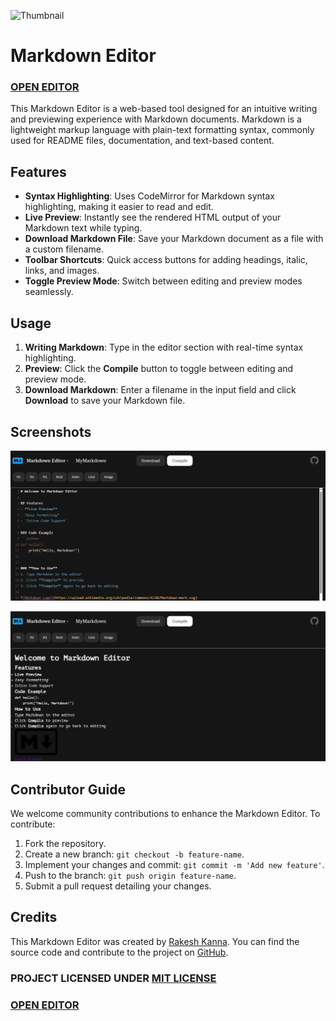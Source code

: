 ![Thumbnail](Thumbnail.png)
  
# Markdown Editor

### [OPEN EDITOR](https://rakeshkanna-rk.github.io/Markdown-Editor/)

This Markdown Editor is a web-based tool designed for an intuitive writing and previewing experience with Markdown documents. Markdown is a lightweight markup language with plain-text formatting syntax, commonly used for README files, documentation, and text-based content.

## Features

- **Syntax Highlighting**: Uses CodeMirror for Markdown syntax highlighting, making it easier to read and edit.
- **Live Preview**: Instantly see the rendered HTML output of your Markdown text while typing.
- **Download Markdown File**: Save your Markdown document as a file with a custom filename.
- **Toolbar Shortcuts**: Quick access buttons for adding headings, italic, links, and images.
- **Toggle Preview Mode**: Switch between editing and preview modes seamlessly.

## Usage

1. **Writing Markdown**: Type in the editor section with real-time syntax highlighting.
2. **Preview**: Click the **Compile** button to toggle between editing and preview mode.
3. **Download Markdown**: Enter a filename in the input field and click **Download** to save your Markdown file.

## Screenshots

![Screenshot 1](screenshot-editor.png)

![Screenshot 2](screenshot-preview.png)

## Contributor Guide

We welcome community contributions to enhance the Markdown Editor. To contribute:

1. Fork the repository.
2. Create a new branch: `git checkout -b feature-name`.
3. Implement your changes and commit: `git commit -m 'Add new feature'`.
4. Push to the branch: `git push origin feature-name`.
5. Submit a pull request detailing your changes.

## Credits

This Markdown Editor was created by [Rakesh Kanna](https://github.com/rakeshkanna-rk). You can find the source code and contribute to the project on [GitHub](https://github.com/rakeshkanna-rk/Markdown-Editor).

### PROJECT LICENSED UNDER [MIT LICENSE](LICENSE)

### [OPEN EDITOR](https://rakeshkanna-rk.github.io/Markdown-Editor/)